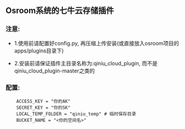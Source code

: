 ## Osroom系统的七牛云存储插件
### 注意:
- 1.使用前请配置好config.py, 再压缩上传安装(或直接放入osroom项目的apps/plugins目录下)

- 2.安装前请保证插件主目录名称为:qiniu_cloud_plugin, 而不是qiniu_cloud_plugin-master之类的

### 配置:

```
    ACCESS_KEY = "你的AK"
    SECRET_KEY = "你的SK"
    LOCAL_TEMP_FOLDER = "qiniu_temp" # 临时保存目录
    BUCKET_NAME = "<你的空间名>"
```

